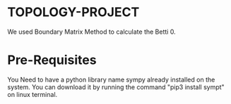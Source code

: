 # TOPOLOGY-PROJECT
We used Boundary Matrix Method to calculate the Betti 0.

# Pre-Requisites
You Need to have a python library name sympy already installed on the system.
You can download it by running the command "pip3 install sympt" on linux terminal.
